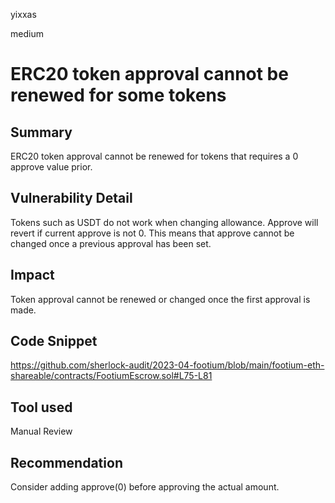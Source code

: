 yixxas

medium

# ERC20 token approval cannot be renewed for some tokens

## Summary
ERC20 token approval cannot be renewed for tokens that requires a 0 approve value prior.

## Vulnerability Detail
Tokens such as USDT do not work when changing allowance. Approve will revert if current approve is not 0. This means that approve cannot be changed once a previous approval has been set.

## Impact
Token approval cannot be renewed or changed once the first approval is made.

## Code Snippet
https://github.com/sherlock-audit/2023-04-footium/blob/main/footium-eth-shareable/contracts/FootiumEscrow.sol#L75-L81

## Tool used

Manual Review

## Recommendation
Consider adding approve(0) before approving the actual amount.
